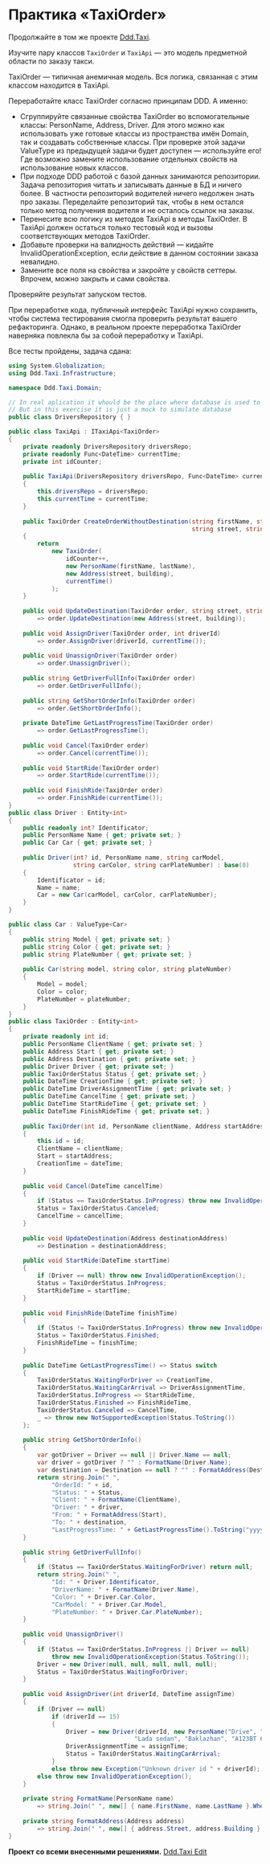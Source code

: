 # Практика «TaxiOrder»

Продолжайте в том же проекте [Ddd.Taxi](Ddd.Taxi.zip).

Изучите пару классов `TaxiOrder` и `TaxiApi` — это модель предметной области по заказу такси.

TaxiOrder — типичная анемичная модель. Вся логика, связанная с этим классом находится в TaxiApi.

Переработайте класс TaxiOrder согласно принципам DDD. А именно:
- Сгруппируйте связанные свойства TaxiOrder во вспомогательные классы: PersonName, Address, Driver. Для этого можно как использовать уже готовые классы из пространства имён Domain, так и создавать собственные классы. При проверке этой задачи ValueType из предыдущей задачи будет доступен — используйте его! Где возможно замените использование отдельных свойств на использование новых классов.
- При подходе DDD работой с базой данных занимаются репозитории. Задача репозитория читать и записывать данные в БД и ничего более. В частности репозиторий водителей ничего недолжен знать про заказы. Переделайте репозиторий так, чтобы в нем остался только метод получения водителя и не осталось ссылок на заказы.
- Перенесите всю логику из методов TaxiApi в методы TaxiOrder. В TaxiApi должен остаться только тестовый код и вызовы соответствующих методов TaxiOrder.
- Добавьте проверки на валидность действий — кидайте InvalidOperationException, если действие в данном состоянии заказа невалидно.
- Замените все поля на свойства и закройте у свойств сеттеры. Впрочем, можно закрыть и сами свойства.

Проверяйте результат запуском тестов.

При переработке кода, публичный интерфейс TaxiApi нужно сохранить, чтобы система тестирования смогла проверить результат вашего рефакторинга. Однако, в реальном проекте переработка TaxiOrder наверняка повлекла бы за собой переработку и TaxiApi.

Все тесты пройдены, задача сдана:
```cs
using System.Globalization;
using Ddd.Taxi.Infrastructure;

namespace Ddd.Taxi.Domain;

// In real aplication it whould be the place where database is used to find driver by its Id.
// But in this exercise it is just a mock to simulate database
public class DriversRepository { }

public class TaxiApi : ITaxiApi<TaxiOrder>
{
    private readonly DriversRepository driversRepo;
    private readonly Func<DateTime> currentTime;
    private int idCounter;
    
    public TaxiApi(DriversRepository driversRepo, Func<DateTime> currentTime)
    {
        this.driversRepo = driversRepo;
        this.currentTime = currentTime;
    }
    
    public TaxiOrder CreateOrderWithoutDestination(string firstName, string lastName,
                                                   string street, string building)
    {
        return
            new TaxiOrder(
                idCounter++,
                new PersonName(firstName, lastName),
                new Address(street, building),
                currentTime()
            );
    }
    
    public void UpdateDestination(TaxiOrder order, string street, string building)
        => order.UpdateDestination(new Address(street, building));
    
    public void AssignDriver(TaxiOrder order, int driverId)
        => order.AssignDriver(driverId, currentTime());
    
    public void UnassignDriver(TaxiOrder order)
        => order.UnassignDriver();
    
    public string GetDriverFullInfo(TaxiOrder order)
        => order.GetDriverFullInfo();
    
    public string GetShortOrderInfo(TaxiOrder order)
        => order.GetShortOrderInfo();
    
    private DateTime GetLastProgressTime(TaxiOrder order)
        => order.GetLastProgressTime();
    
    public void Cancel(TaxiOrder order)
        => order.Cancel(currentTime());
    
    public void StartRide(TaxiOrder order)
        => order.StartRide(currentTime());
    
    public void FinishRide(TaxiOrder order)
        => order.FinishRide(currentTime());
}
public class Driver : Entity<int>
{
    public readonly int? Identificator;
    public PersonName Name { get; private set; }
    public Car Car { get; private set; }
    
    public Driver(int? id, PersonName name, string carModel,
                  string carColor, string carPlateNumber) : base(0)
    {
        Identificator = id;
        Name = name;
        Car = new Car(carModel, carColor, carPlateNumber);
    }
}

public class Car : ValueType<Car>
{
    public string Model { get; private set; }
    public string Color { get; private set; }
    public string PlateNumber { get; private set; }
    
    public Car(string model, string color, string plateNumber)
    {
        Model = model;
        Color = color;
        PlateNumber = plateNumber;
    }
}
public class TaxiOrder : Entity<int>
{
    private readonly int id;
    public PersonName ClientName { get; private set; }
    public Address Start { get; private set; }
    public Address Destination { get; private set; }
    public Driver Driver { get; private set; }
    public TaxiOrderStatus Status { get; private set; }
    public DateTime CreationTime { get; private set; }
    public DateTime DriverAssignmentTime { get; private set; }
    public DateTime CancelTime { get; private set; }
    public DateTime StartRideTime { get; private set; }
    public DateTime FinishRideTime { get; private set; }
    
    public TaxiOrder(int id, PersonName clientName, Address startAddress, DateTime dateTime) : base(id)
    {
        this.id = id;
        ClientName = clientName;
        Start = startAddress;
        CreationTime = dateTime;
    }
    
    public void Cancel(DateTime cancelTime)
    {
        if (Status == TaxiOrderStatus.InProgress) throw new InvalidOperationException();
        Status = TaxiOrderStatus.Canceled;
        CancelTime = cancelTime;
    }
    
    public void UpdateDestination(Address destinationAddress) 
        => Destination = destinationAddress;
    
    public void StartRide(DateTime startTime)
    {
        if (Driver == null) throw new InvalidOperationException();
        Status = TaxiOrderStatus.InProgress;
        StartRideTime = startTime;
    }
    
    public void FinishRide(DateTime finishTime)
    {
        if (Status != TaxiOrderStatus.InProgress) throw new InvalidOperationException();
        Status = TaxiOrderStatus.Finished;
        FinishRideTime = finishTime;
    }
    
    public DateTime GetLastProgressTime() => Status switch
    {
        TaxiOrderStatus.WaitingForDriver => CreationTime,
        TaxiOrderStatus.WaitingCarArrival => DriverAssignmentTime,
        TaxiOrderStatus.InProgress => StartRideTime,
        TaxiOrderStatus.Finished => FinishRideTime,
        TaxiOrderStatus.Canceled => CancelTime,
        _ => throw new NotSupportedException(Status.ToString())
    };
    
    public string GetShortOrderInfo()
    {
        var gotDriver = Driver == null || Driver.Name == null;
        var driver = gotDriver ? "" : FormatName(Driver.Name);
        var destination = Destination == null ? "" : FormatAddress(Destination);
        return string.Join(" ",
            "OrderId: " + id,
            "Status: " + Status,
            "Client: " + FormatName(ClientName),
            "Driver: " + driver,
            "From: " + FormatAddress(Start),
            "To: " + destination,
            "LastProgressTime: " + GetLastProgressTime().ToString("yyyy-MM-dd HH:mm:ss", CultureInfo.InvariantCulture));
    }
    
    public string GetDriverFullInfo()
    {
        if (Status == TaxiOrderStatus.WaitingForDriver) return null;
        return string.Join(" ",
            "Id: " + Driver.Identificator,
            "DriverName: " + FormatName(Driver.Name),
            "Color: " + Driver.Car.Color,
            "CarModel: " + Driver.Car.Model,
            "PlateNumber: " + Driver.Car.PlateNumber);
    }
    
    public void UnassignDriver()
    {
        if (Status == TaxiOrderStatus.InProgress || Driver == null)
            throw new InvalidOperationException(Status.ToString());
        Driver = new Driver(null, null, null, null, null);
        Status = TaxiOrderStatus.WaitingForDriver;
    }
    
    public void AssignDriver(int driverId, DateTime assignTime)
    {
        if (Driver == null)
            if (driverId == 15)
            {
                Driver = new Driver(driverId, new PersonName("Drive", "Driverson"),
                                   "Lada sedan", "Baklazhan", "A123BT 66");
                DriverAssignmentTime = assignTime;
                Status = TaxiOrderStatus.WaitingCarArrival;
            }
            else throw new Exception("Unknown driver id " + driverId);
        else throw new InvalidOperationException();
    }
    
    private string FormatName(PersonName name)
        => string.Join(" ", new[] { name.FirstName, name.LastName }.Where(n => n != null));
    
    private string FormatAddress(Address address)
        => string.Join(" ", new[] { address.Street, address.Building }.Where(n => n != null));
}
```

**Проект со всеми внесенными решениями.**
[Ddd.Taxi Edit](Ddd.Taxi_Edit.zip)
